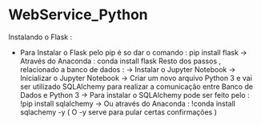 # WebService_Python
Instalando o Flask :
- Para Instalar o Flask pelo pip é so dar o comando : pip install flask
-> Através do Anaconda : conda install flask
Resto dos passos , relacionado a banco de dados :
-> Instalar o Jupyter Notebook
-> Inicializar o Jupyter Notebook
-> Criar um novo arquivo Python 3 e vai ser utilizado SQLAlchemy para realizar a comunicação entre Banco de Dados e Python 3
-> Para instalar o SQLAlchemy pode ser feito pelo : !pip install sqlalchemy
-> Ou através do Anaconda : !conda install sqlachemy -y ( O -y serve para pular certas confirmações )
